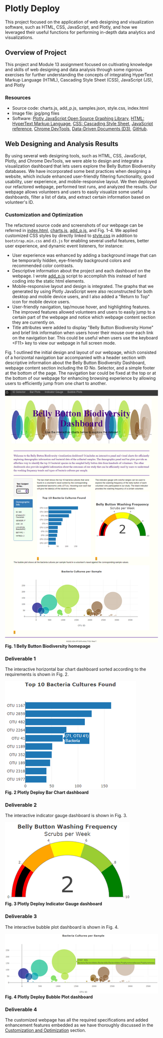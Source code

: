 # Plotly Deploy
This project focused on the application of web designing and visualization software, such as HTML, CSS, JavaScript, and Plotly, and how we leveraged their useful functions for performing in-depth data analytics and visualizations.


## Overview of Project
This project and Module 13 assignment focused on cultivating knowledge and skills of web designing and data analysis through some rigorous exercises for further understanding the concepts of integrating HyperText Markup Language (HTML), Cascading Style Sheet (CSS), JavaScript (JS), and Plotly 
### Resources
- Source code: charts.js, add_p.js, samples.json, style.css, index.html
- Image file: jpg/png files
- Software: [Plotly JavaScript Open Source Graphing Library](https://plotly.com/javascript/), [HTML: HyperText Markup Language](https://developer.mozilla.org/en-US/docs/Web/HTML), [CSS: Cascading Style Sheet](https://developer.mozilla.org/en-US/docs/Web/CSS), [JavaScript reference](https://developer.mozilla.org/en-US/docs/Web/JavaScript/Reference), [Chrome DevTools](https://developer.chrome.com/docs/devtools/overview/), [Data-Driven Documents (D3)](https://d3js.org/), [GitHub](https://github.com/).



## Web Designing and Analysis Results
By using several web designing tools, such as HTML, CSS, JavaScript, Plotly, and Chrome DevTools, we were able to design and integrate a visualization dashboard that lets users explore the Belly Button Biodiversity databases. We have incorporated some best practices when designing a website, which include enhanced user-friendly filtering functionality, good usability, user experience, and mobile-responsive layout. We then deployed our refactored webpage, performed test runs, and analyzed the results. Our webpage allows volunteers and users to easily visualize some useful dashboards, filter a list of data, and extract certain information based on volunteer's ID.

### Customization and Optimization
The refactored source code and screenshots of our webpage can be referred in [index.html](./index.html), [charts.js](./static/js/charts.js), [add_p.js](./static/js/add_p.js), and Fig. 1&ndash;4. We applied customized CSS styles by directly linked to [style.css](./static/css/style.css) in addition to `bootstrap.min.css` and `d3.js` for enabling several useful features, better user experience, and dynamic event listeners, for instance:

- User experience was enhanced by adding a background image that can be temporarily hidden, eye-friendly background colors and recommended color contrasts.
- Descriptive information about the project and each dashboard on the webpage. I wrote [add_p.js](./static/js/add_p.js) script to accomplish this instead of hard coding into the static html elements.
- Mobile-responsive layout and design is integrated. The graphs that we generated by using Plotly JavaScript were also reconstructed for both desktop and mobile device users, and I also added a "Return to Top" icon for mobile device users.
- User-friendly navigation, tap/mouse hover, and highlighting features. The improved features allowed volunteers and users to easily jump to a certain part of the webpage and notice which webpage content section they are currently on.
- Title attributes were added to display "Belly Button Biodiversity Home" and brief link information when users hover their mouse over each link on the navigation bar. This could be useful when users use the keyboard \<F11\> key to view our webpage in full screen mode.

Fig. 1 outlined the initial design and layout of our webpage, which consisted of a horizontal navigation bar accompanied with a header section with descriptive information about the Belly Button Biodiversity Dashboard, webpage content section including the ID No. Selector, and a simple footer at the bottom of the page. The navigation bar could be fixed at the top or at the bottom of our webpage for enhancing browsing experience by allowing users to efficiently jump from one chart to another.

![Fig. 1](./static/images/plotlydeploy_webpage.png 'Fig. 1 Belly Button Biodiversity homepage')\
**Fig. 1 Belly Button Biodiversity homepage**

### Deliverable 1
The interactive horizontal bar chart dashboard sorted according to the requirements is shown in Fig. 2.

![Fig. 2](./static/images/barplot_id940.png 'Fig. 2 Plotly Deploy Bar Chart dashboard')\
**Fig. 2 Plotly Deploy Bar Chart dashboard**

### Deliverable 2
The interactive indicator gauge dashboard is shown in Fig. 3.

![Fig. 3](./static/images/gaugeplot_id940.png 'Fig. 3 Plotly Deploy Indicator Gauge dashboard')\
**Fig. 3 Plotly Deploy Indicator Gauge dashboard**

### Deliverable 3
The interactive bubble plot dashboard is shown in Fig. 4.

![Fig. 4](./static/images/bubbleplot_id940.png 'Fig. 4 Plotly Deploy Bubble Plot dashboard')\
**Fig. 4 Plotly Deploy Bubble Plot dashboard**

### Deliverable 4
The customized webpage has all the required specifications and added enhancement features embedded as we have thoroughly discussed in the [Customization and Optimization](#customization-and-optimization) section.


